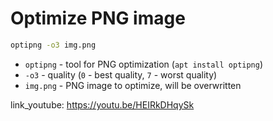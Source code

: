 # Optimize PNG image

```bash
optipng -o3 img.png
```

- `optipng` - tool for PNG optimization (```apt install optipng```)
- `-o3` - quality (```0``` - best quality, ```7``` - worst quality)
- `img.png` - PNG image to optimize, will be overwritten


link_youtube: https://youtu.be/HEIRkDHqySk
